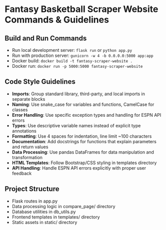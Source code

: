 # Fantasy Basketball Scraper Website Commands & Guidelines

## Build and Run Commands
- Run local development server: `flask run` or `python app.py`
- Run with production server: `gunicorn -w 4 -b 0.0.0.0:5000 app:app`
- Docker build: `docker build -t fantasy-scraper-website .`
- Docker run: `docker run -p 5000:5000 fantasy-scraper-website`

## Code Style Guidelines
- **Imports**: Group standard library, third-party, and local imports in separate blocks
- **Naming**: Use snake_case for variables and functions, CamelCase for classes
- **Error Handling**: Use specific exception types and handling for ESPN API errors
- **Types**: Use descriptive variable names instead of explicit type annotations
- **Formatting**: Use 4 spaces for indentation, line limit ~100 characters
- **Documentation**: Add docstrings for functions that explain parameters and return values
- **Data Processing**: Use pandas DataFrames for data manipulation and transformation
- **HTML Templates**: Follow Bootstrap/CSS styling in templates directory
- **API Handling**: Handle ESPN API errors explicitly with proper user feedback

## Project Structure
- Flask routes in app.py
- Data processing logic in compare_page/ directory
- Database utilities in db_utils.py
- Frontend templates in templates/ directory
- Static assets in static/ directory